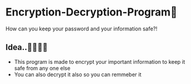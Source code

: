 # Encryption-Decryption-Program🌟
How can you keep your password and your information safe?!
## Idea..👨‍💻👨‍💻
- This program is made to encrypt your important information to keep it safe from any one else
- You can also decrypt it also so you can remmeber it
